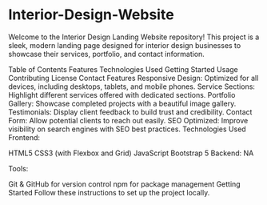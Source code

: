 # Interior-Design-Website
Welcome to the Interior Design Landing Website repository! This project is a sleek, modern landing page designed for interior design businesses to showcase their services, portfolio, and contact information.

Table of Contents
Features
Technologies Used
Getting Started
Usage
Contributing
License
Contact
Features
Responsive Design: Optimized for all devices, including desktops, tablets, and mobile phones.
Service Sections: Highlight different services offered with dedicated sections.
Portfolio Gallery: Showcase completed projects with a beautiful image gallery.
Testimonials: Display client feedback to build trust and credibility.
Contact Form: Allow potential clients to reach out easily.
SEO Optimized: Improve visibility on search engines with SEO best practices.
Technologies Used
Frontend:

HTML5
CSS3 (with Flexbox and Grid)
JavaScript
Bootstrap 5
Backend: NA

Tools:

Git & GitHub for version control
npm for package management
Getting Started
Follow these instructions to set up the project locally.
